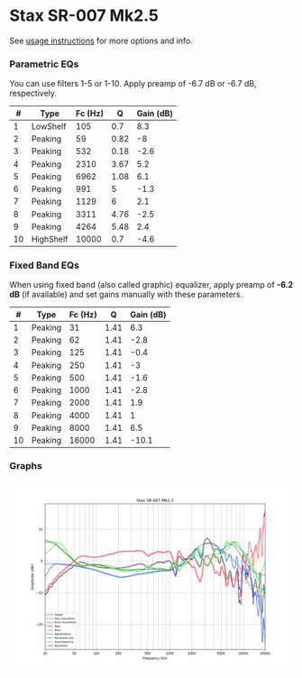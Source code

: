 # Stax SR-007 Mk2.5
See [usage instructions](https://github.com/jaakkopasanen/AutoEq#usage) for more options and info.

### Parametric EQs
You can use filters 1-5 or 1-10. Apply preamp of -6.7 dB or -6.7 dB, respectively.

|   # | Type      |   Fc (Hz) |    Q |   Gain (dB) |
|-----|-----------|-----------|------|-------------|
|   1 | LowShelf  |       105 | 0.7  |         8.3 |
|   2 | Peaking   |        59 | 0.82 |        -8   |
|   3 | Peaking   |       532 | 0.18 |        -2.6 |
|   4 | Peaking   |      2310 | 3.67 |         5.2 |
|   5 | Peaking   |      6962 | 1.08 |         6.1 |
|   6 | Peaking   |       991 | 5    |        -1.3 |
|   7 | Peaking   |      1129 | 6    |         2.1 |
|   8 | Peaking   |      3311 | 4.76 |        -2.5 |
|   9 | Peaking   |      4264 | 5.48 |         2.4 |
|  10 | HighShelf |     10000 | 0.7  |        -4.6 |

### Fixed Band EQs
When using fixed band (also called graphic) equalizer, apply preamp of **-6.2 dB** (if available) and set gains manually with these parameters.

|   # | Type    |   Fc (Hz) |    Q |   Gain (dB) |
|-----|---------|-----------|------|-------------|
|   1 | Peaking |        31 | 1.41 |         6.3 |
|   2 | Peaking |        62 | 1.41 |        -2.8 |
|   3 | Peaking |       125 | 1.41 |        -0.4 |
|   4 | Peaking |       250 | 1.41 |        -3   |
|   5 | Peaking |       500 | 1.41 |        -1.6 |
|   6 | Peaking |      1000 | 1.41 |        -2.8 |
|   7 | Peaking |      2000 | 1.41 |         1.9 |
|   8 | Peaking |      4000 | 1.41 |         1   |
|   9 | Peaking |      8000 | 1.41 |         6.5 |
|  10 | Peaking |     16000 | 1.41 |       -10.1 |

### Graphs
![](./Stax%20SR-007%20Mk2.5.png)
